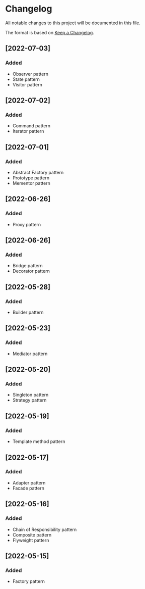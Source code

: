 # Changelog

All notable changes to this project will be documented in this file.

The format is based on [Keep a Changelog](https://keepachangelog.com/en/1.0.0/).


## [2022-07-03]

### Added

- Observer pattern
- State pattern
- Visitor pattern


## [2022-07-02]

### Added

- Command pattern
- Iterator pattern


## [2022-07-01]

### Added

- Abstract Factory pattern
- Prototype pattern
- Mementor pattern


## [2022-06-26]

### Added

- Proxy pattern


## [2022-06-26]

### Added

- Bridge pattern
- Decorator pattern


## [2022-05-28]

### Added

- Builder pattern


## [2022-05-23]

### Added

- Mediator pattern


## [2022-05-20]

### Added

- Singleton pattern
- Strategy pattern


## [2022-05-19]

### Added

- Template method pattern


## [2022-05-17]

### Added

- Adapter pattern
- Facade pattern


## [2022-05-16]

### Added

- Chain of Responsibility pattern
- Composite pattern
- Flyweight pattern


## [2022-05-15]

### Added

- Factory pattern
